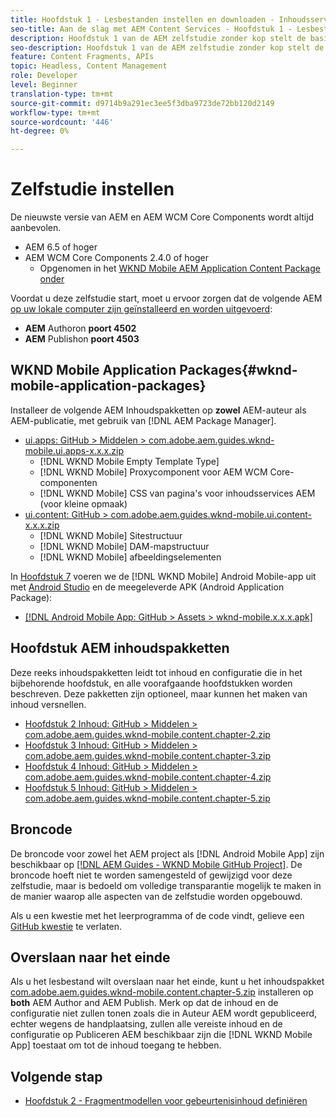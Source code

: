 ```yaml
---
title: Hoofdstuk 1 - Lesbestanden instellen en downloaden - Inhoudsservices
seo-title: Aan de slag met AEM Content Services - Hoofdstuk 1 - Lesbestanden instellen
description: Hoofdstuk 1 van de AEM zelfstudie zonder kop stelt de basislijninstelling voor de AEM voor de zelfstudie.
seo-description: Hoofdstuk 1 van de AEM zelfstudie zonder kop stelt de basislijninstelling voor de AEM voor de zelfstudie.
feature: Content Fragments, APIs
topic: Headless, Content Management
role: Developer
level: Beginner
translation-type: tm+mt
source-git-commit: d9714b9a291ec3ee5f3dba9723de72bb120d2149
workflow-type: tm+mt
source-wordcount: '446'
ht-degree: 0%

---
```



# Zelfstudie instellen

De nieuwste versie van AEM en AEM WCM Core Components wordt altijd aanbevolen.

* AEM 6.5 of hoger
* AEM WCM Core Components 2.4.0 of hoger
   * Opgenomen in het [WKND Mobile AEM Application Content Package onder](#wknd-mobile-application-packages)

Voordat u deze zelfstudie start, moet u ervoor zorgen dat de volgende AEM [op uw lokale computer zijn geïnstalleerd en worden uitgevoerd](https://helpx.adobe.com/experience-manager/6-5/sites/deploying/using/deploy.html#Default%20Local%20Install):

* **AEM** Authoron  **poort 4502**
* **AEM** Publishon  **poort 4503**

## WKND Mobile Application Packages{#wknd-mobile-application-packages}

Installeer de volgende AEM Inhoudspakketten op **zowel** AEM-auteur als AEM-publicatie, met gebruik van [!DNL AEM Package Manager].

* [ui.apps: GitHub > Middelen > com.adobe.aem.guides.wknd-mobile.ui.apps-x.x.x.zip](https://github.com/adobe/aem-guides-wknd-mobile/releases/latest)
   * [!DNL WKND Mobile Empty Template Type]
   * [!DNL WKND Mobile] Proxycomponent voor AEM WCM Core-componenten
   * [!DNL WKND Mobile] CSS van pagina&#39;s voor inhoudsservices AEM (voor kleine opmaak)
* [ui.content: GitHub > com.adobe.aem.guides.wknd-mobile.ui.content-x.x.x.zip](https://github.com/adobe/aem-guides-wknd-mobile/releases/latest)
   * [!DNL WKND Mobile] Sitestructuur
   * [!DNL WKND Mobile] DAM-mapstructuur
   * [!DNL WKND Mobile] afbeeldingselementen

In [Hoofdstuk 7](./chapter-7.md) voeren we de [!DNL WKND Mobile] Android Mobile-app uit met [Android Studio](https://developer.android.com/studio) en de meegeleverde APK (Android Application Package):

* [[!DNL Android Mobile App: GitHub > Assets > wknd-mobile.x.x.x.apk]](https://github.com/adobe/aem-guides-wknd-mobile/releases/latest)

## Hoofdstuk AEM inhoudspakketten

Deze reeks inhoudspakketten leidt tot inhoud en configuratie die in het bijbehorende hoofdstuk, en alle voorafgaande hoofdstukken worden beschreven. Deze pakketten zijn optioneel, maar kunnen het maken van inhoud versnellen.

* [Hoofdstuk 2 Inhoud: GitHub > Middelen > com.adobe.aem.guides.wknd-mobile.content.chapter-2.zip](https://github.com/adobe/aem-guides-wknd-mobile/releases/latest)
* [Hoofdstuk 3 Inhoud: GitHub > Middelen > com.adobe.aem.guides.wknd-mobile.content.chapter-3.zip](https://github.com/adobe/aem-guides-wknd-mobile/releases/latest)
* [Hoofdstuk 4 Inhoud: GitHub > Middelen > com.adobe.aem.guides.wknd-mobile.content.chapter-4.zip](https://github.com/adobe/aem-guides-wknd-mobile/releases/latest)
* [Hoofdstuk 5 Inhoud: GitHub > Middelen > com.adobe.aem.guides.wknd-mobile.content.chapter-5.zip](https://github.com/adobe/aem-guides-wknd-mobile/releases/latest)

## Broncode

De broncode voor zowel het AEM project als [!DNL Android Mobile App] zijn beschikbaar op [[!DNL AEM Guides - WKND Mobile GitHub Project]](https://github.com/adobe/aem-guides-wknd-mobile). De broncode hoeft niet te worden samengesteld of gewijzigd voor deze zelfstudie, maar is bedoeld om volledige transparantie mogelijk te maken in de manier waarop alle aspecten van de zelfstudie worden opgebouwd.

Als u een kwestie met het leerprogramma of de code vindt, gelieve een [GitHub kwestie](https://github.com/adobe/aem-guides-wknd-mobile/issues) te verlaten.

## Overslaan naar het einde

Als u het lesbestand wilt overslaan naar het einde, kunt u het inhoudspakket [com.adobe.aem.guides.wknd-mobile.content.chapter-5.zip](https://github.com/adobe/aem-guides-wknd-mobile/releases/latest) installeren op **both** AEM Author and AEM Publish. Merk op dat de inhoud en de configuratie niet zullen tonen zoals die in Auteur AEM wordt gepubliceerd, echter wegens de handplaatsing, zullen alle vereiste inhoud en de configuratie op Publiceren AEM beschikbaar zijn die [!DNL WKND Mobile App] toestaat om tot de inhoud toegang te hebben.


## Volgende stap

* [Hoofdstuk 2 - Fragmentmodellen voor gebeurtenisinhoud definiëren](./chapter-2.md)
